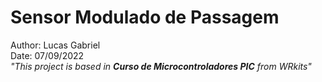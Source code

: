 # **Sensor Modulado de Passagem**


Author: Lucas Gabriel <br/>
Date: 07/09/2022 <br/>
_"This project is based in **Curso de Microcontroladores PIC** from WRkits"_
